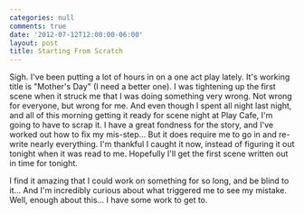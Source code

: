 ```yaml
---
categories: null
comments: true
date: '2012-07-12T12:00:00-06:00'
layout: post
title: Starting From Scratch
---
```


Sigh. I've been putting a lot of hours in on a one act play lately. It's working title is "Mother's Day" (I need a better one). I was tightening up the first scene when it struck me that I was doing something very wrong. Not wrong for everyone, but wrong for me. And even though I spent all night last night, and all of this morning getting it ready for scene night at Play Cafe, I'm going to have to scrap it. I have a great fondness for the story, and I've worked out how to fix my mis-step... But it does require me to go in and re-write nearly everything. I'm thankful I caught it now, instead of figuring it out tonight when it was read to me. Hopefully I'll get the first scene written out in time for tonight.

I find it amazing that I could work on something for so long, and be blind to it... And I'm incredibly curious about what triggered me to see my mistake. Well, enough about this... I have some work to get to.